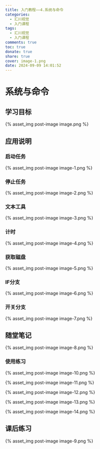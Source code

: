 ```yaml
---
title: 入门教程——4.系统与命令
categories:
  - 汇川视觉
  - 入门课程
tags:
  - 汇川视觉
  - 入门课程
comments: true
toc: true
donate: true
share: true
cover: image-1.png
date: 2024-09-09 14:01:52
---
```


# 系统与命令

## 学习目标

{% asset_img post-image image.png %}

## 应用说明

### 启动任务

{% asset_img post-image image-1.png %}

### 停止任务

{% asset_img post-image image-2.png %}

### 文本工具

{% asset_img post-image image-3.png %}

### 计时

{% asset_img post-image image-4.png %}

### 获取磁盘

{% asset_img post-image image-5.png %}

### IF分支

{% asset_img post-image image-6.png %}

### 开关分支

{% asset_img post-image image-7.png %}

## 随堂笔记

{% asset_img post-image image-8.png %}

### 使用练习

{% asset_img post-image image-10.png %}

{% asset_img post-image image-11.png %}

{% asset_img post-image image-12.png %}

{% asset_img post-image image-13.png %}

{% asset_img post-image image-14.png %}

## 课后练习

{% asset_img post-image image-9.png %}